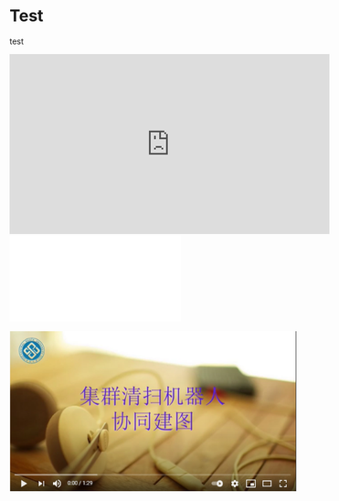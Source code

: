 # Test
test
<iframe width="560" height="315" src="https://www.youtube.com/embed/QlOISsaiWMc" title="YouTube video player" frameborder="0" allow="accelerometer; autoplay; clipboard-write; encrypted-media; gyroscope; picture-in-picture" allowfullscreen></iframe>

<iframe src="//player.bilibili.com/player.html?aid=417403266&bvid=BV1BV411n7rB&cid=320114979&page=1" scrolling="no" border="0" frameborder="no" framespacing="0" allowfullscreen="true"> </iframe>


[![Watch the video](https://github.com/WangZhengJiu/Test/blob/master/picture/%E6%8D%95%E8%8E%B7.PNG)](https://www.youtube.com/embed/QlOISsaiWMc)
